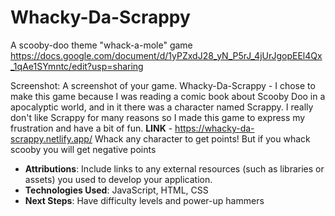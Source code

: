 # Whacky-Da-Scrappy
A scooby-doo theme "whack-a-mole" game
https://docs.google.com/document/d/1yPZxdJ28_yN_P5rJ_4jUrJgopEEl4Qx_1qAe1SYmntc/edit?usp=sharing

Screenshot: A screenshot of your game.
Whacky-Da-Scrappy - I chose to make this game because I was reading a comic book about Scooby Doo in a apocalyptic world, and in it there was a character named Scrappy. I really don't like Scrappy for many reasons so I made this game to express my frustration and have a bit of fun. 
**LINK** - https://whacky-da-scrappy.netlify.app/
Whack any character to get points! But if you whack scooby you will get negative points
- ************************Attributions************************: Include links to any external resources (such as libraries or assets) you used to develop your application.
- **Technologies Used**: JavaScript, HTML, CSS
- **Next Steps**: Have difficulty levels and power-up hammers
